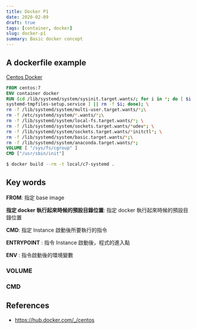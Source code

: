 ```yaml
---
title: Docker P1
date: 2020-02-09
draft: true
tags: [container, docker]
slug: docker-p1
summary: Basic docker concept
---
```


## A dockerfile example

[Centos Docker](https://hub.docker.com/_/centos)

```dockerfile
FROM centos:7
ENV container docker
RUN (cd /lib/systemd/system/sysinit.target.wants/; for i in *; do [ $i == \
systemd-tmpfiles-setup.service ] || rm -f $i; done); \
rm -f /lib/systemd/system/multi-user.target.wants/*;\
rm -f /etc/systemd/system/*.wants/*;\
rm -f /lib/systemd/system/local-fs.target.wants/*; \
rm -f /lib/systemd/system/sockets.target.wants/*udev*; \
rm -f /lib/systemd/system/sockets.target.wants/*initctl*; \
rm -f /lib/systemd/system/basic.target.wants/*;\
rm -f /lib/systemd/system/anaconda.target.wants/*;
VOLUME [ "/sys/fs/cgroup" ]
CMD ["/usr/sbin/init"]
```

```bash
$ docker build --rm -t local/c7-systemd .
```

## Key words

**FROM**: 指定 base image

**指定 docker 執行起來時候的預設目錄位置**: 指定 docker 執行起來時候的預設目錄位置

**CMD**: 指定 Instance 啟動後所要執行的指令

**ENTRYPOINT** : 指令 Instance 啟動後，程式的進入點

**ENV** : 指令啟動後的環境變數

### VOLUME

### CMD

## References

- <https://hub.docker.com/_/centos>
